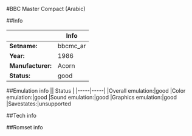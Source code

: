 #BBC Master Compact (Arabic)

##Info

||Info|
|-----|-----|
|**Setname:**|bbcmc_ar
|**Year:**|1986
|**Manufacturer:**|Acorn
|**Status:**|good

##Emulation info
|| Status |
|-----|-----|
|Overall emulation:|good
|Color emulation:|good
|Sound emulation:|good
|Graphics emulation:|good
|Savestates:|unsupported

##Tech info

##Romset info

<!--- START OF EDITED COMMENT DO NOT TOUCH TEXT ABOVE-->
